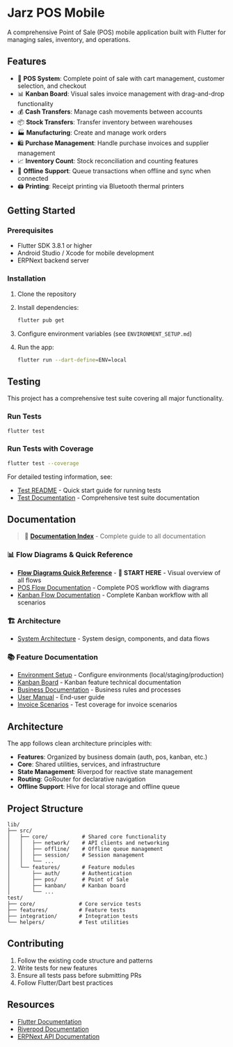 # Jarz POS Mobile

A comprehensive Point of Sale (POS) mobile application built with Flutter for managing sales, inventory, and operations.

## Features

- 🛒 **POS System**: Complete point of sale with cart management, customer selection, and checkout
- 📊 **Kanban Board**: Visual sales invoice management with drag-and-drop functionality
- 💰 **Cash Transfers**: Manage cash movements between accounts
- 📦 **Stock Transfers**: Transfer inventory between warehouses
- 🏭 **Manufacturing**: Create and manage work orders
- 🛍️ **Purchase Management**: Handle purchase invoices and supplier management
- 📈 **Inventory Count**: Stock reconciliation and counting features
- 🔌 **Offline Support**: Queue transactions when offline and sync when connected
- 🖨️ **Printing**: Receipt printing via Bluetooth thermal printers

## Getting Started

### Prerequisites

- Flutter SDK 3.8.1 or higher
- Android Studio / Xcode for mobile development
- ERPNext backend server

### Installation

1. Clone the repository
2. Install dependencies:
   ```bash
   flutter pub get
   ```

3. Configure environment variables (see `ENVIRONMENT_SETUP.md`)

4. Run the app:
   ```bash
   flutter run --dart-define=ENV=local
   ```

## Testing

This project has a comprehensive test suite covering all major functionality.

### Run Tests
```bash
flutter test
```

### Run Tests with Coverage
```bash
flutter test --coverage
```

For detailed testing information, see:
- [Test README](test/README.md) - Quick start guide for running tests
- [Test Documentation](test/TEST_DOCUMENTATION.md) - Comprehensive test suite documentation

## Documentation

> 📑 **[Documentation Index](DOCUMENTATION_INDEX.md)** - Complete guide to all documentation

### 📊 Flow Diagrams & Quick Reference
- **[Flow Diagrams Quick Reference](FLOW_DIAGRAMS_QUICK_REFERENCE.md)** - 🎯 **START HERE** - Visual overview of all flows
- [POS Flow Documentation](POS_FLOW_DOCUMENTATION.md) - Complete POS workflow with diagrams
- [Kanban Flow Documentation](KANBAN_FLOW_DOCUMENTATION.md) - Complete Kanban workflow with all scenarios

### 🏗️ Architecture
- [System Architecture](SYSTEM_ARCHITECTURE.md) - System design, components, and data flows

### 📚 Feature Documentation
- [Environment Setup](ENVIRONMENT_SETUP.md) - Configure environments (local/staging/production)
- [Kanban Board](KANBAN_README.md) - Kanban feature technical documentation
- [Business Documentation](BUSINESS_DOCUMENTATION.md) - Business rules and processes
- [User Manual](USER_MANUAL.md) - End-user guide
- [Invoice Scenarios](INVOICE_SCENARIOS_README.md) - Test coverage for invoice scenarios

## Architecture

The app follows clean architecture principles with:
- **Features**: Organized by business domain (auth, pos, kanban, etc.)
- **Core**: Shared utilities, services, and infrastructure
- **State Management**: Riverpod for reactive state management
- **Routing**: GoRouter for declarative navigation
- **Offline Support**: Hive for local storage and offline queue

## Project Structure

```
lib/
├── src/
│   ├── core/           # Shared core functionality
│   │   ├── network/    # API clients and networking
│   │   ├── offline/    # Offline queue management
│   │   ├── session/    # Session management
│   │   └── ...
│   └── features/       # Feature modules
│       ├── auth/       # Authentication
│       ├── pos/        # Point of Sale
│       ├── kanban/     # Kanban board
│       └── ...
test/
├── core/              # Core service tests
├── features/          # Feature tests
├── integration/       # Integration tests
└── helpers/           # Test utilities
```

## Contributing

1. Follow the existing code structure and patterns
2. Write tests for new features
3. Ensure all tests pass before submitting PRs
4. Follow Flutter/Dart best practices

## Resources

- [Flutter Documentation](https://docs.flutter.dev/)
- [Riverpod Documentation](https://riverpod.dev/)
- [ERPNext API Documentation](https://frappeframework.com/docs)
